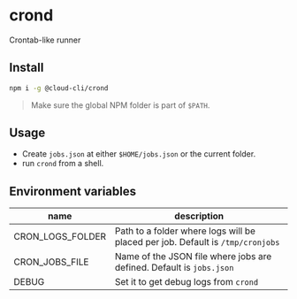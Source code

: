 # crond

Crontab-like runner

## Install

```sh
npm i -g @cloud-cli/crond
```

> Make sure the global NPM folder is part of `$PATH`.

## Usage

- Create `jobs.json` at either `$HOME/jobs.json` or the current folder.
- run `crond` from a shell.

## Environment variables

| name | description |
|-|-|
| CRON_LOGS_FOLDER | Path to a folder where logs will be placed per job. Default is `/tmp/cronjobs` |
| CRON_JOBS_FILE | Name of the JSON file where jobs are defined. Default is `jobs.json` |
| DEBUG | Set it to get debug logs from `crond` |
